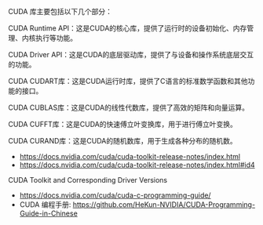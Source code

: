 


CUDA 库主要包括以下几个部分：

CUDA Runtime API：这是CUDA的核心库，提供了运行时的设备初始化、内存管理、内核执行等功能。

CUDA Driver API：这是CUDA的底层驱动库，提供了与设备和操作系统底层交互的功能。

CUDA CUDART库：这是CUDA运行时库，提供了C语言的标准数学函数和其他功能的接口。

CUDA CUBLAS库：这是CUDA的线性代数库，提供了高效的矩阵和向量运算。

CUDA CUFFT库：这是CUDA的快速傅立叶变换库，用于进行傅立叶变换。

CUDA CURAND库：这是CUDA的随机数库，用于生成各种分布的随机数。



- https://docs.nvidia.com/cuda/cuda-toolkit-release-notes/index.html
- https://docs.nvidia.com/cuda/cuda-toolkit-release-notes/index.html#id4

CUDA Toolkit and Corresponding Driver Versions



- https://docs.nvidia.com/cuda/cuda-c-programming-guide/
- CUDA 编程手册: https://github.com/HeKun-NVIDIA/CUDA-Programming-Guide-in-Chinese


